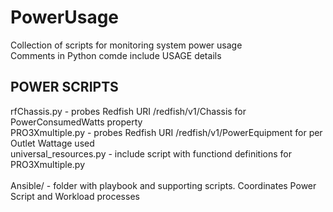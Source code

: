 # PowerUsage
Collection of scripts for monitoring system power usage  
Comments in Python comde include USAGE details  

## POWER SCRIPTS
rfChassis.py - probes Redfish URI /redfish/v1/Chassis for PowerConsumedWatts property  
PRO3Xmultiple.py - probes Redfish URI /redfish/v1/PowerEquipment for per Outlet Wattage used  
universal_resources.py - include script with functiond definitions for PRO3Xmultiple.py  
<br>
Ansible/ - folder with playbook and supporting scripts. Coordinates Power Script and Workload processes  
